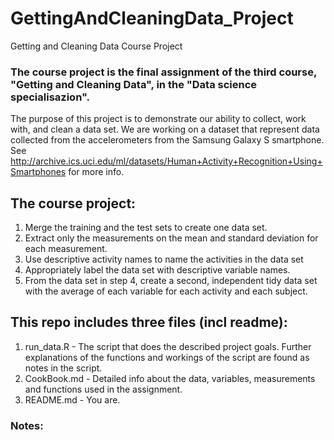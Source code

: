 # GettingAndCleaningData_Project
Getting and Cleaning Data Course Project

### The course project is the final assignment of the third course, "Getting and Cleaning Data", in the "Data science specialisazion". 

The purpose of this project is to demonstrate our ability to collect, work with, and clean a data set.
We are working on a dataset that represent data collected from the accelerometers from the Samsung Galaxy S smartphone.
See http://archive.ics.uci.edu/ml/datasets/Human+Activity+Recognition+Using+Smartphones for more info.

## The course project:
1. Merge the training and the test sets to create one data set.
2. Extract only the measurements on the mean and standard deviation for each measurement.
3. Use descriptive activity names to name the activities in the data set
4. Appropriately label the data set with descriptive variable names.
5. From the data set in step 4, create a second, independent tidy data set with the average of each variable for each activity and each subject.

## This repo includes three files (incl readme):
1. run_data.R - The script that does the described project goals. Further explanations of the functions and workings of the script are found as notes in the script.
2. CookBook.md - Detailed info about the data, variables, measurements and functions used in the assignment.
3. README.md - You are.
 
### Notes:
